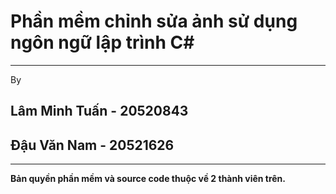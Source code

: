 # Phần mềm chỉnh sửa ảnh sử dụng ngôn ngữ lập trình C#
<hr>
By

## Lâm Minh Tuấn - 20520843
## Đậu Văn Nam - 20521626
<hr>
<b>Bản quyền phần mềm và source code thuộc về 2 thành viên trên.</b>
